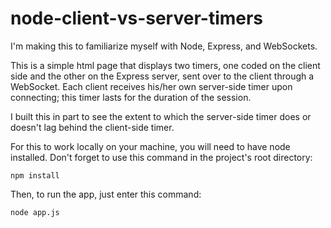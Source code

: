 node-client-vs-server-timers
============================

I'm making this to familiarize myself with Node, Express, and WebSockets.

This is a simple html page that displays two timers, one coded on the client side and the other on the Express server, sent over to the client through a WebSocket. Each client receives his/her own server-side timer upon connecting; this timer lasts for the duration of the session. 

I built this in part to see the extent to which the server-side timer does or doesn't lag behind the client-side timer.

For this to work locally on your machine, you will need to have node installed. Don't forget to use this command in the project's root directory:
```
npm install
```
Then, to run the app, just enter this command:
```
node app.js
```
